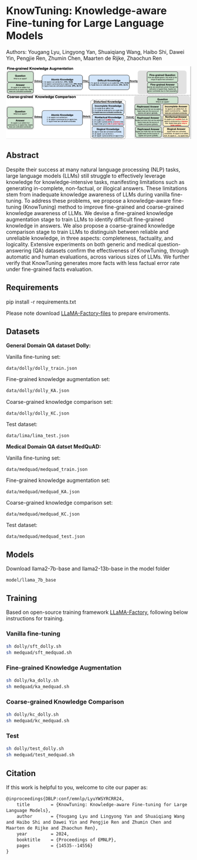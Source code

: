 

# **KnowTuning: Knowledge-aware Fine-tuning for  Large Language Models**

Authors: Yougang Lyu, Lingyong Yan, Shuaiqiang Wang, Haibo Shi, Dawei Yin, Pengjie Ren, Zhumin Chen, Maarten de Rijke, Zhaochun Ren

![](./pics/framework.png)

## Abstract

Despite their success at many natural language processing (NLP) tasks, large language models (LLMs) still struggle to effectively leverage knowledge for knowledge-intensive tasks, manifesting limitations such as generating in-complete, non-factual, or illogical answers. These limitations stem from inadequate knowledge awareness of LLMs during vanilla fine- tuning. To address these problems, we propose a knowledge-aware fine-tuning (KnowTuning) method to improve fine-grained and coarse-grained knowledge awareness of LLMs. We devise a fine-grained knowledge augmentation stage to train LLMs to identify difficult fine-grained knowledge in answers. We also propose a coarse-grained knowledge comparison stage to train LLMs to distinguish between reliable and unreliable knowledge, in three aspects: completeness, factuality, and logicality. Extensive experiments on both generic and medical question-answering (QA) datasets confirm the effectiveness of KnowTuning, through automatic and human evaluations, across various sizes of LLMs. We further verify that KnowTuning generates more facts with less factual error rate under fine-grained facts evaluation.

## Requirements

pip install -r requirements.txt

Please note download [LLaMA-Factory-files](https://pypi.org/project/llmtuner/0.5.3/) to prepare enviroments.

## Datasets

**General Domain QA dataset Dolly:**

Vanilla fine-tuning set:

```
data/dolly/dolly_train.json
```

Fine-grained knowledge augmentation set:

```bash
data/dolly/dolly_KA.json
```

Coarse-grained knowledge comparison set:

```
data/dolly/dolly_KC.json
```

Test dataset:

```
data/lima/lima_test.json
```

**Medical Domain QA datset MedQuAD:**

Vanilla fine-tuning set:

```
data/medquad/medquad_train.json
```

Fine-grained knowledge augmentation set:

```
data/medquad/medquad_KA.json
```

Coarse-grained knowledge comparison set:

```
data/medquad/medquad_KC.json
```


Test dataset:

```
data/medquad/medquad_test.json
```

## Models

Download llama2-7b-base and llama2-13b-base in the model folder

```
model/llama_7b_base
```

## Training

Based on open-source training framework [LLaMA-Factory](https://github.com/hiyouga/LLaMA-Factory), following below instructions for training.

### Vanilla fine-tuning

```bash
sh dolly/sft_dolly.sh
sh medquad/sft_medquad.sh
```

### Fine-grained Knowledge Augmentation

```bash
sh dolly/ka_dolly.sh
sh medquad/ka_medquad.sh
```

### Coarse-grained Knowledge Comparison

```bash
sh dolly/kc_dolly.sh
sh medquad/kc_medquad.sh
```

### Test

```bash
sh dolly/test_dolly.sh
sh medquad/test_medquad.sh
```

## Citation

If this work is helpful to you, welcome to cite our paper as:

```
@inproceedings{DBLP:conf/emnlp/LyuYWSYRCRR24,
	title        = {KnowTuning: Knowledge-aware Fine-tuning for Large Language Models},
	author       = {Yougang Lyu and Lingyong Yan and Shuaiqiang Wang and Haibo Shi and Dawei Yin and Pengjie Ren and Zhumin Chen and Maarten de Rijke and Zhaochun Ren},
	year         = 2024,
	booktitle    = {Proceedings of EMNLP},
	pages        = {14535--14556}
}
```
